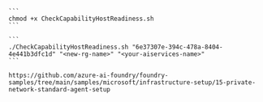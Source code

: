     ```
    chmod +x CheckCapabilityHostReadiness.sh
    ```
    
    ```
    ./CheckCapabilityHostReadiness.sh "6e37307e-394c-478a-8404-4e441b3dfc1d" "<new-rg-name>" "<your-aiservices-name>"
    ```

    https://github.com/azure-ai-foundry/foundry-samples/tree/main/samples/microsoft/infrastructure-setup/15-private-network-standard-agent-setup